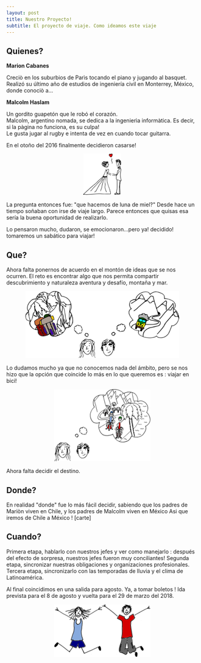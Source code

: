 ```yaml
---
layout: post
title: Nuestro Proyecto!
subtitle: El proyecto de viaje. Como ideamos este viaje
---
```


## Quienes?

**Marion Cabanes**

Creciò en los suburbios de Parìs tocando el piano y jugando al basquet.<br> 
Realizó su último año de estudios de ingeniería civil en Monterrey, México, donde conociò a...

**Malcolm Haslam**

Un gordito guapetón que le robó el corazón.<br>
Malcolm, argentino nomada, se dedica a la ingenierìa informàtica. Es decir, si la pàgina no funciona, es su culpa!<br>
Le gusta jugar al rugby e intenta de vez en cuando tocar guitarra. 

En el otoño del 2016 finalmente decidieron casarse!

<p style="
    margin: auto;
    width: 20%;
	">
	<img id="project-novios" src="/img/designs/project/novios.svg" alt="Drawing" style="/* width: 25%; */padding: 0;">
</p>

La pregunta entonces fue: "que hacemos de luna de miel?"
Desde hace un tiempo soñaban con irse de viaje largo. Parece entonces que quisas esa sería la buena oportunidad de realizarlo.

Lo pensaron mucho, dudaron, se emocionaron...pero ya! decidido! tomaremos un sabático para viajar!


## Que?

Ahora falta ponernos de acuerdo en el montón de ideas que se nos ocurren.
El reto es encontrar algo que nos permita compartir descubrimiento y naturaleza aventura y desafío, montaña y mar.
<p style="
    margin: auto;
    width: 80%;
	">
	<img src="/img/designs/project/marionymalcolmthinking.svg" alt="Drawing"/>
</p>

Lo dudamos mucho ya que no conocemos nada del ámbito, pero se nos hizo que la opción que coincide lo más en lo que queremos es : viajar en bici!

<p style="
    margin: auto;
    width: 50%;
	">
	<img src="/img/designs/project/marionymalcolmthinking2.svg" alt="Drawing"/>
</p>

Ahora falta decidir el destino.

## Donde?

En realidad "donde" fue lo más fácil decidir, sabiendo que los padres de Mariòn viven en Chile, y los padres de Malcolm viven en México
Asi que iremos de Chile a México !
[carte]

## Cuando?

Primera etapa, hablarlo con nuestros jefes y ver como manejarlo : después del efecto de sorpresa, nuestros jefes fueron muy conciliantes!
Segunda etapa, sincronizar nuestras obligaciones y organizaciones profesionales.
Tercera etapa, sincronizarlo con las temporadas de lluvia y el clima de Latinoamérica.

Al final coincidimos en una salida para agosto. Ya, a tomar boletos !
Ida prevista para el 8 de agosto y vuelta para el 29 de marzo del 2018.

<p style="
    margin: auto;
    width: 50%;
	">
	<img src="/img/designs/project/marionymalcolm.svg" alt="Drawing"/>
</p>


